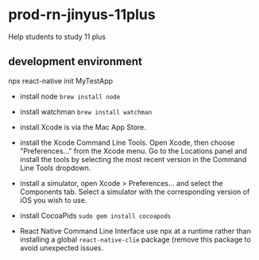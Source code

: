# prod-rn-jinyus-11plus
Help students to study 11 plus

## development environment
npx react-native init MyTestApp

- install node 
  ```brew install node```
- install watchman 
  ```brew install watchman```

- install Xcode is via the Mac App Store.
- install the Xcode Command Line Tools. 
Open Xcode, then choose "Preferences..." from the Xcode menu. Go to the Locations panel and install the tools by selecting the most recent version in the Command Line Tools dropdown.
- install a simulator, open Xcode > Preferences... and select the Components tab. Select a simulator with the corresponding version of iOS you wish to use.

- install CocoaPids
  ```sudo gem install cocoapods```

- React Native Command Line Interface
  use npx at a runtime rather than installing a global ```react-native-clie``` package (remove this package to avoid unexpected issues.
    

  
